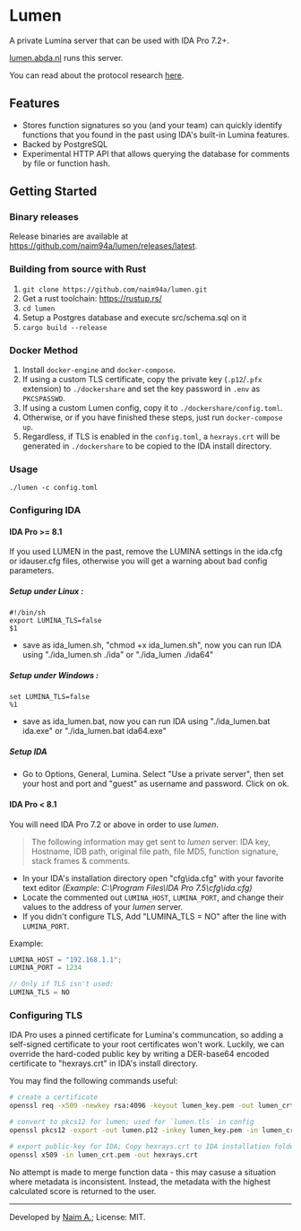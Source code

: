 # Lumen
A private Lumina server that can be used with IDA Pro 7.2+.

[lumen.abda.nl](https://lumen.abda.nl/) runs this server.

You can read about the protocol research [here](https://abda.nl/posts/introducing-lumen/).

## Features
- Stores function signatures so you (and your team) can quickly identify functions that you found in the past using IDA's built-in Lumina features.
- Backed by PostgreSQL
- Experimental HTTP API that allows querying the database for comments by file or function hash.

## Getting Started
### Binary releases
Release binaries are available at https://github.com/naim94a/lumen/releases/latest.

### Building from source with Rust
1. `git clone https://github.com/naim94a/lumen.git`
2. Get a rust toolchain: https://rustup.rs/
3. `cd lumen`
4. Setup a Postgres database and execute src/schema.sql on it
5. `cargo build --release`

### Docker Method
1. Install `docker-engine` and `docker-compose`.
2. If using a custom TLS certificate, copy the private key (`.p12`/`.pfx` extension) to `./dockershare` and set the key password in `.env` as `PKCSPASSWD`.
3. If using a custom Lumen config, copy it to `./dockershare/config.toml`.
4. Otherwise, or if you have finished these steps, just run `docker-compose up`.
5. Regardless, if TLS is enabled in the `config.toml`, a `hexrays.crt` will be generated in `./dockershare` to be copied to the IDA install directory.

### Usage
```
./lumen -c config.toml
```

### Configuring IDA

#### IDA Pro >= 8.1
If you used LUMEN in the past, remove the LUMINA settings in the ida.cfg or idauser.cfg files, otherwise you will get a warning about
bad config parameters.

##### Setup under Linux :
```
#!/bin/sh
export LUMINA_TLS=false
$1
```
- save as ida_lumen.sh, "chmod +x ida_lumen.sh", now you can run IDA using "./ida_lumen.sh ./ida" or "./ida_lumen ./ida64"

##### Setup under Windows : 
```
set LUMINA_TLS=false
%1
```
- save as ida_lumen.bat, now you can run IDA using "./ida_lumen.bat ida.exe" or "./ida_lumen.bat ida64.exe"

##### Setup IDA
- Go to Options, General, Lumina. Select "Use a private server", then set your host and port and "guest" as username and password. Click on ok.

#### IDA Pro < 8.1
You will need IDA Pro 7.2 or above in order to use _lumen_.

> The following information may get sent to _lumen_ server: IDA key, Hostname, IDB path, original file path, file MD5, function signature, stack frames & comments.

- In your IDA's installation directory open "cfg\ida.cfg" with your favorite text editor _(Example: C:\Program Files\IDA Pro 7.5\cfg\ida.cfg)_
- Locate the commented out `LUMINA_HOST`, `LUMINA_PORT`, and change their values to the address of your _lumen_ server.
- If you didn't configure TLS, Add "LUMINA_TLS = NO" after the line with `LUMINA_PORT`.

Example:
```C
LUMINA_HOST = "192.168.1.1";
LUMINA_PORT = 1234

// Only if TLS isn't used:
LUMINA_TLS = NO
```

### Configuring TLS
IDA Pro uses a pinned certificate for Lumina's communcation, so adding a self-signed certificate to your root certificates won't work.
Luckily, we can override the hard-coded public key by writing a DER-base64 encoded certificate to "hexrays.crt" in IDA's install directory.

You may find the following commands useful:
```bash
# create a certificate
openssl req -x509 -newkey rsa:4096 -keyout lumen_key.pem -out lumen_crt.pem -days 365 -nodes

# convert to pkcs12 for lumen; used for `lumen.tls` in config
openssl pkcs12 -export -out lumen.p12 -inkey lumen_key.pem -in lumen_crt.pem

# export public-key for IDA; Copy hexrays.crt to IDA installation folder
openssl x509 -in lumen_crt.pem -out hexrays.crt
```

No attempt is made to merge function data - this may casuse a situation where metadata is inconsistent.
Instead, the metadata with the highest calculated score is returned to the user.


---

Developed by [Naim A.](https://github.com/naim94a); License: MIT.
